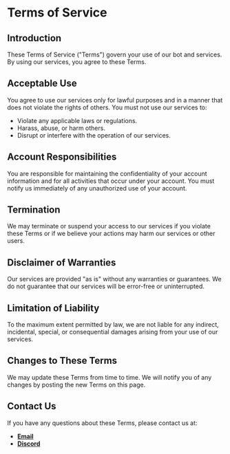 # Terms of Service

## Introduction

These Terms of Service ("Terms") govern your use of our bot and services. By using our services, you agree to these Terms.

## Acceptable Use

You agree to use our services only for lawful purposes and in a manner that does not violate the rights of others. You must not use our services to:

- Violate any applicable laws or regulations.
- Harass, abuse, or harm others.
- Disrupt or interfere with the operation of our services.

## Account Responsibilities

You are responsible for maintaining the confidentiality of your account information and for all activities that occur under your account. You must notify us immediately of any unauthorized use of your account.

## Termination

We may terminate or suspend your access to our services if you violate these Terms or if we believe your actions may harm our services or other users.

## Disclaimer of Warranties

Our services are provided "as is" without any warranties or guarantees. We do not guarantee that our services will be error-free or uninterrupted.

## Limitation of Liability

To the maximum extent permitted by law, we are not liable for any indirect, incidental, special, or consequential damages arising from your use of our services.

## Changes to These Terms

We may update these Terms from time to time. We will notify you of any changes by posting the new Terms on this page.

## Contact Us

If you have any questions about these Terms, please contact us at:

- [**Email**](saavoie@gmail.com)
- [**Discord**](discordapp.com/users/435116702422925332)